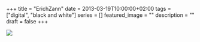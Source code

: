 +++
title =  "ErichZann"
date = 2013-03-19T10:00:00+02:00
tags = ["digital", "black and white"]
series = []
featured_image = ""
description = ""
draft = false
+++

![](/img/2016andBefore/ErichZann.jpg)
